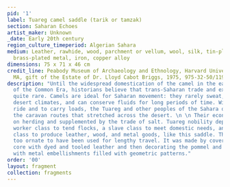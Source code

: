 ```yaml
---
pid: '1'
label: Tuareg camel saddle (tarik or tamzak)
section: Saharan Echoes
artist_maker: Unknown
_date: Early 20th century
region_culture_timeperiod: Algerian Sahara
medium: Leather, rawhide, wood, parchment or vellum, wool, silk, tin-plated metal,
  brass-plated metal, iron, copper alloy
dimensions: 75 x 71 x 46 cm
credit_line: Peabody Museum of Archaeology and Ethnology, Harvard University, Cambridge,
  MA, gift of the Estate of Dr. Lloyd Cabot Briggs, 1975, 975-32-50/11927
description: "Until the widespread domestication of the camel in the early centuries
  of the Common Era, historians believe that trans-Saharan trade and exchange was
  quite rare. Camels are ideal for Saharan movement: they rarely sweat, even in hot
  desert climates, and can conserve fluids for long periods of time. With camels to
  ride and to carry loads, the Tuareg and other peoples of the Sahara once controlled
  the caravan routes that stretched across the desert. \n \n Their economy was based
  on herding and supplemented by the trade of salt. Tuareg nobility depended on a
  worker class to tend flocks, a slave class to meet domestic needs, and an artisan
  class to produce leather, wood, and metal goods, like this saddle. This saddle is
  too ornate to have been used for lengthy travel. It was made by covering a wooden
  core with dyed and tooled leather and then decorating the pommel and other parts
  with metal embellishments filled with geometric patterns."
order: '00'
layout: fragment
collection: fragments
---
```

